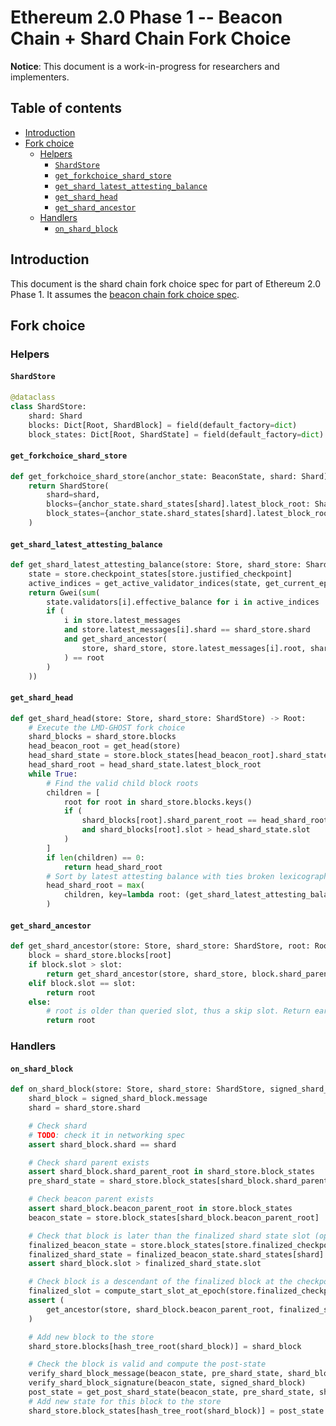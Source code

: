 # Ethereum 2.0 Phase 1 -- Beacon Chain + Shard Chain Fork Choice

**Notice**: This document is a work-in-progress for researchers and implementers.

## Table of contents

<!-- START doctoc generated TOC please keep comment here to allow auto update -->
<!-- DON'T EDIT THIS SECTION, INSTEAD RE-RUN doctoc TO UPDATE -->


- [Introduction](#introduction)
- [Fork choice](#fork-choice)
  - [Helpers](#helpers)
    - [`ShardStore`](#shardstore)
    - [`get_forkchoice_shard_store`](#get_forkchoice_shard_store)
    - [`get_shard_latest_attesting_balance`](#get_shard_latest_attesting_balance)
    - [`get_shard_head`](#get_shard_head)
    - [`get_shard_ancestor`](#get_shard_ancestor)
  - [Handlers](#handlers)
    - [`on_shard_block`](#on_shard_block)

<!-- END doctoc generated TOC please keep comment here to allow auto update -->

## Introduction

This document is the shard chain fork choice spec for part of Ethereum 2.0 Phase 1. It assumes the [beacon chain fork choice spec](./fork-choice.md).

## Fork choice

### Helpers

#### `ShardStore`

```python
@dataclass
class ShardStore:
    shard: Shard
    blocks: Dict[Root, ShardBlock] = field(default_factory=dict)
    block_states: Dict[Root, ShardState] = field(default_factory=dict)
```

#### `get_forkchoice_shard_store`

```python
def get_forkchoice_shard_store(anchor_state: BeaconState, shard: Shard) -> ShardStore:
    return ShardStore(
        shard=shard,
        blocks={anchor_state.shard_states[shard].latest_block_root: ShardBlock(slot=anchor_state.slot)},
        block_states={anchor_state.shard_states[shard].latest_block_root: anchor_state.copy().shard_states[shard]},
    )
```

#### `get_shard_latest_attesting_balance`

```python
def get_shard_latest_attesting_balance(store: Store, shard_store: ShardStore, root: Root) -> Gwei:
    state = store.checkpoint_states[store.justified_checkpoint]
    active_indices = get_active_validator_indices(state, get_current_epoch(state))
    return Gwei(sum(
        state.validators[i].effective_balance for i in active_indices
        if (
            i in store.latest_messages
            and store.latest_messages[i].shard == shard_store.shard
            and get_shard_ancestor(
                store, shard_store, store.latest_messages[i].root, shard_store.blocks[root].slot
            ) == root
        )
    ))
```

#### `get_shard_head`

```python
def get_shard_head(store: Store, shard_store: ShardStore) -> Root:
    # Execute the LMD-GHOST fork choice
    shard_blocks = shard_store.blocks
    head_beacon_root = get_head(store)
    head_shard_state = store.block_states[head_beacon_root].shard_states[shard_store.shard]
    head_shard_root = head_shard_state.latest_block_root
    while True:
        # Find the valid child block roots
        children = [
            root for root in shard_store.blocks.keys()
            if (
                shard_blocks[root].shard_parent_root == head_shard_root
                and shard_blocks[root].slot > head_shard_state.slot
            )
        ]
        if len(children) == 0:
            return head_shard_root
        # Sort by latest attesting balance with ties broken lexicographically
        head_shard_root = max(
            children, key=lambda root: (get_shard_latest_attesting_balance(store, shard_store, root), root)
        )
```

#### `get_shard_ancestor`

```python
def get_shard_ancestor(store: Store, shard_store: ShardStore, root: Root, slot: Slot) -> Root:
    block = shard_store.blocks[root]
    if block.slot > slot:
        return get_shard_ancestor(store, shard_store, block.shard_parent_root, slot)
    elif block.slot == slot:
        return root
    else:
        # root is older than queried slot, thus a skip slot. Return earliest root prior to slot
        return root
```

### Handlers

#### `on_shard_block`

```python
def on_shard_block(store: Store, shard_store: ShardStore, signed_shard_block: SignedShardBlock) -> None:
    shard_block = signed_shard_block.message
    shard = shard_store.shard

    # Check shard
    # TODO: check it in networking spec
    assert shard_block.shard == shard

    # Check shard parent exists
    assert shard_block.shard_parent_root in shard_store.block_states
    pre_shard_state = shard_store.block_states[shard_block.shard_parent_root]

    # Check beacon parent exists
    assert shard_block.beacon_parent_root in store.block_states
    beacon_state = store.block_states[shard_block.beacon_parent_root]

    # Check that block is later than the finalized shard state slot (optimization to reduce calls to get_ancestor)
    finalized_beacon_state = store.block_states[store.finalized_checkpoint.root]
    finalized_shard_state = finalized_beacon_state.shard_states[shard]
    assert shard_block.slot > finalized_shard_state.slot

    # Check block is a descendant of the finalized block at the checkpoint finalized slot
    finalized_slot = compute_start_slot_at_epoch(store.finalized_checkpoint.epoch)
    assert (
        get_ancestor(store, shard_block.beacon_parent_root, finalized_slot) == store.finalized_checkpoint.root
    )

    # Add new block to the store
    shard_store.blocks[hash_tree_root(shard_block)] = shard_block

    # Check the block is valid and compute the post-state
    verify_shard_block_message(beacon_state, pre_shard_state, shard_block, shard_block.slot, shard)
    verify_shard_block_signature(beacon_state, signed_shard_block)
    post_state = get_post_shard_state(beacon_state, pre_shard_state, shard_block)
    # Add new state for this block to the store
    shard_store.block_states[hash_tree_root(shard_block)] = post_state
```
